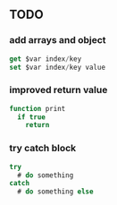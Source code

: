 ## TODO

### add arrays and object

```js
get $var index/key
set $var index/key value
```

### improved return value

```js
function print
  if true
    return
```

### try catch block

```js
try
  # do something
catch
  # do something else
```
